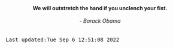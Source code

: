 
<div align="center"><b><span>We will outstretch the hand if you unclench your fist.</span></b><br><br><i> - Barack Obama</i></div>
<br><br><kbd>Last updated:Tue Sep  6 12:51:08 2022</kbd>